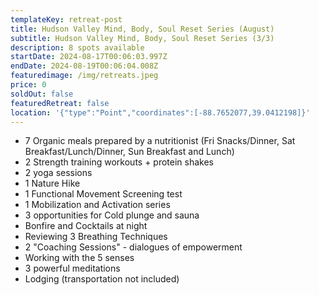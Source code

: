 ```yaml
---
templateKey: retreat-post
title: Hudson Valley Mind, Body, Soul Reset Series (August)
subtitle: Hudson Valley Mind, Body, Soul Reset Series (3/3)
description: 8 spots available
startDate: 2024-08-17T00:06:03.997Z
endDate: 2024-08-19T00:06:04.008Z
featuredimage: /img/retreats.jpeg
price: 0
soldOut: false
featuredRetreat: false
location: '{"type":"Point","coordinates":[-88.7652077,39.0412198]}'
---
```

* 7 Organic meals prepared by a nutritionist (Fri Snacks/Dinner, Sat Breakfast/Lunch/Dinner, Sun Breakfast and Lunch)
* 2 Strength training workouts + protein shakes
* 2 yoga sessions
* 1 Nature Hike
* 1 Functional Movement Screening test
* 1 Mobilization and Activation series
* 3 opportunities for Cold plunge and sauna
* Bonfire and Cocktails at night
* Reviewing 3 Breathing Techniques
* 2 "Coaching Sessions" - dialogues of empowerment
* Working with the 5 senses
* 3 powerful meditations
* Lodging (transportation not included)